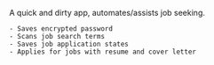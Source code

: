 A quick and dirty app, automates/assists job seeking.

    - Saves encrypted password
    - Scans job search terms
    - Saves job application states
    - Applies for jobs with resume and cover letter